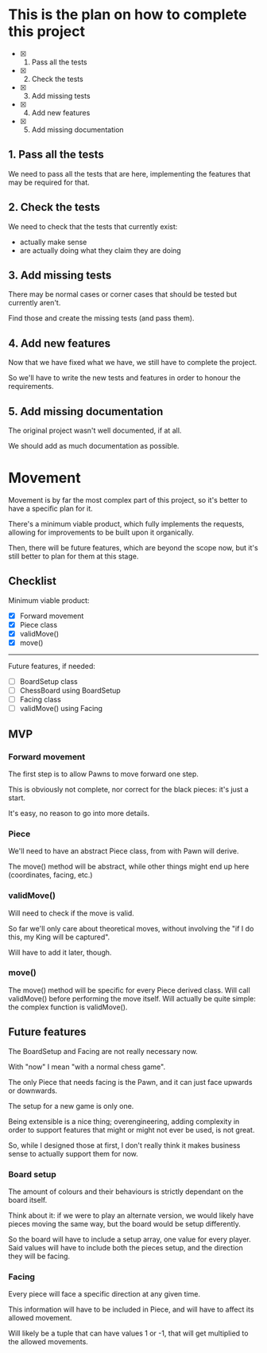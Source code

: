 # This is the plan on how to complete this project

- [x] 1. Pass all the tests
- [x] 2. Check the tests
- [x] 3. Add missing tests
- [x] 4. Add new features
- [x] 5. Add missing documentation

## 1. Pass all the tests
We need to pass all the tests that are here, implementing the features that may be required for that.

## 2. Check the tests
We need to check that the tests that currently exist:

- actually make sense
- are actually doing what they claim they are doing

## 3. Add missing tests
There may be normal cases or corner cases that should be tested but currently aren't.

Find those and create the missing tests (and pass them).

## 4. Add new features
Now that we have fixed what we have, we still have to complete the project.

So we'll have to write the new tests and features in order to honour the requirements.

## 5. Add missing documentation
The original project wasn't well documented, if at all.

We should add as much documentation as possible.

# Movement
Movement is by far the most complex part of this project, so it's better to have a specific plan for it.

There's a minimum viable product, which fully implements the requests, allowing for improvements to be built upon it organically.

Then, there will be future features, which are beyond the scope now, but it's still better to plan for them at this stage.

## Checklist

Minimum viable product:

- [x] Forward movement
- [x] Piece class
- [x] validMove()
- [x] move()

---

Future features, if needed:

- [ ] BoardSetup class
- [ ] ChessBoard using BoardSetup
- [ ] Facing class
- [ ] validMove() using Facing

## MVP

### Forward movement
The first step is to allow Pawns to move forward one step.

This is obviously not complete, nor correct for the black pieces: it's just a start.

It's easy, no reason to go into more details.

### Piece
We'll need to have an abstract Piece class, from with Pawn will derive.

The move() method will be abstract, while other things might end up here (coordinates, facing, etc.)

### validMove()
Will need to check if the move is valid.

So far we'll only care about theoretical moves, without involving the "if I do this, my King will be captured".

Will have to add it later, though.

### move()
The move() method will be specific for every Piece derived class. Will call validMove() before performing the move itself.
Will actually be quite simple: the complex function is validMove().

## Future features

The BoardSetup and Facing are not really necessary now.

With "now" I mean "with a normal chess game".

The only Piece that needs facing is the Pawn, and it can just face upwards or downwards.

The setup for a new game is only one.

Being extensible is a nice thing; overengineering, adding complexity in order to support features that might or might not ever be used, is not great.

So, while I designed those at first, I don't really think it makes business sense to actually support them for now.

### Board setup
The amount of colours and their behaviours is strictly dependant on the board itself.

Think about it: if we were to play an alternate version, we would likely have pieces moving the same way, but the board would be setup differently.

So the board will have to include a setup array, one value for every player. Said values will have to include both the pieces setup, and the direction they will be facing.

### Facing
Every piece will face a specific direction at any given time.

This information will have to be included in Piece, and will have to affect its allowed movement.

Will likely be a tuple that can have values 1 or -1, that will get multiplied to the allowed movements.
